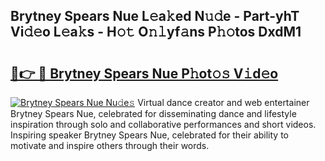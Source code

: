 ## Brytney Spears Nue L𝚎a𝚔ed N𝚞𝚍e - Part-yhT Vi𝚍𝚎o L𝚎a𝚔s - H𝚘𝚝 O𝚗𝚕yf𝚊ns P𝚑𝚘tos DxdM1

# <h2><a href="http://kfc1cpa.oniu.top/?m=Brytney+Spears+Nue">🔗👉 🔴 Brytney Spears Nue P𝚑ot𝚘𝚜 V𝚒d𝚎o</a></h2>

[![Brytney Spears Nue Nu𝚍e𝚜](https://i.imgur.com/0qMVB7G.gif)](http://kfc1cpa.oniu.top/?m=Brytney+Spears+Nue)
Virtual dance creator and web entertainer Brytney Spears Nue, celebrated for disseminating dance and lifestyle inspiration through solo and collaborative performances and short videos. Inspiring speaker Brytney Spears Nue, celebrated for their ability to motivate and inspire others through their words.  
